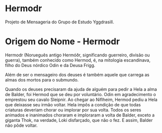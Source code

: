 # Hermodr
Projeto de Mensageria do Grupo de Estudo Yggdrasill.

# Origem do Nome - Hermodr
Hermodr (Norueguês antigo Hermóðr, significando guerreiro, divisão ou guerra), também conhecido como Hermod, é, na mitologia escandinava, filho do Deus nórdico Odin e da Deusa Frigg.

Além de ser o mensageiro dos deuses é também aquele que carrega as almas dos mortos para o submundo.

Quando os deuses precisaram da ajuda de alguém para pedir a Hela a alma de Balder, foi Hermod que se deu por voluntário. Odin em agradecimento o emprestou seu cavalo Sleipnir. Ao chegar ao Niflheim, Hermod pediu a Hela que deixasse seu irmão voltar. Hela impôs a condição de que todas criaturas deveriam chorar ou implorar por sua volta. Todos os seres animados e inanimados choraram e imploraram a volta de Balder, exceto a giganta Thok, na verdade, Loki disfarçado, que não o fez. E assim, Balder não pôde voltar.

